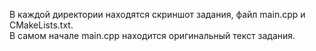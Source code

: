 В каждой директории находятся скриншот задания, файл main.cpp и CMakeLists.txt.  
В самом начале main.cpp находится оригинальный текст задания.
